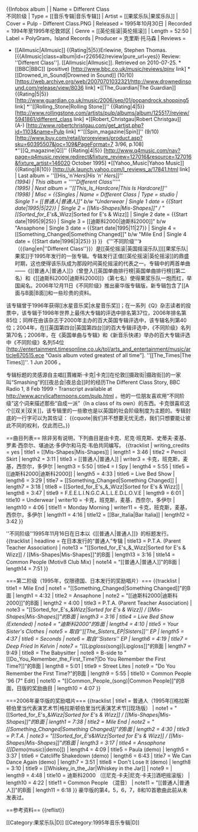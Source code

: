 {{Infobox album | <!-- See Wikipedia:WikiProject_Albums -->
| Name        = Different Class<br/>不同阶级
| Type        = [[音乐专辑|音乐专辑]]
| Artist      = [[果浆乐队|果浆乐队]]
| Cover       = Pulp - Different Class.PNG
| Released    = 1995年10月30日
| Recorded    = 1994年至1995年伦敦郊区
| Genre       = [[英伦摇滚|英伦摇滚]]
| Length      = 52:50
| Label       = PolyGram，Island Records
| Producer    = 克里斯·托马森
| Reviews     =
* [[Allmusic|Allmusic]] {{Rating|5|5}}<ref name="Erlewine">Erlewine, Stephen Thomas. [{{Allmusic|class=album|id=r226562/review|pure_url=yes}} Review: ''Different Class'']. [[Allmusic|Allmusic]]. Retrieved on 2010-07-25.</ref>
*[[BBC|BBC]] (positive) [http://www.bbc.co.uk/music/reviews/pjnv link]
*[[Drowned_in_Sound|Drowned in Sound]] (10/10) [https://web.archive.org/web/20070701032321/http://www.drownedinsound.com/release/view/8036 link]
*[[The_Guardian|The Guardian]] {{Rating|5|5}} [http://www.guardian.co.uk/music/2006/sep/01/popandrock.shopping5 link]
*''[[Rolling_Stone|Rolling Stone]]'' {{Rating|4|5}} [http://www.rollingstone.com/artists/pulp/albums/album/125517/review/5941861/different_class link]
*[[Robert_Christgau|Robert Christgau]] (A-) [http://www.robertchristgau.com/get_artist.php?id=1103&name=Pulp link]
*''[[Spin_magazine|Spin]]'' (9/10) [http://www.buy.com/retail/proreviews/product.asp?sku=60395507&loc=109&PageFormat=7 3/96, p.108]
*''[[Q_magazine|Q]]'' {{Rating|4|5}} [http://www.q4music.com/nav?page=q4music.review.redirect&fixture_review=127016&resource=127016&fixture_artist=146020 October 1995]
*[[Yahoo_Music|Yahoo Music]] {{Rating|8|10}} [http://uk.launch.yahoo.com/l_reviews_a/17841.html link]
| Last album  = ''[[His_'n'_Hers|His 'n' Hers]]'' <br /> (1994)
| This album  = '''''Different Class''''' <br /> (1995)
| Next album  = ''[[This_Is_Hardcore|This Is Hardcore]]'' <br /> (1998)
  | Misc        = {{Singles
  | Name           = Different Class
  | Type           = studio
  | Single 1       = [[普通人|普通人]]" b/w "Underwear
  | Single 1 date  = {{Start date|1995|5|22}}
  | Single 2       = [[Mis-Shapes|Mis-Shapes]]" / "[[Sorted_for_E's_&_Wizz|Sorted for E's & Wizz]]
  | Single 2 date  = {{Start date|1995|9|25}}
  | Single 3       = [[迪斯科2000|迪斯科2000]]" b/w "Ansaphone
  | Single 3 date  = {{Start date|1995|11|27}}
  | Single 4       = [[Something_Changed|Something Changed]]" b/w "Mile End
  | Single 4 date  = {{Start date|1996|3|25}}
}}
  }}
《'''不同阶级'''》（{{lang|en|''Different Class''}}）是[[英伦摇滚|英国摇滚乐队]][[果浆乐队|果浆]]于1995年发行的一张专辑。专辑发行正值[[英伦摇滚|英伦摇滚]]的鼎盛时期，这也使得该乐队成为那段时间英伦摇滚的代表之一。专辑中的两首单曲——《[[普通人|普通人]]》（曾登入[[英国单曲排行榜|英国单曲排行榜]]第二名）和《[[迪斯科2000|迪斯科2000]]》（第七名）使得果浆乐队一炮而红，举国闻名。2006年12月11日《不同阶级》推出豪华版专辑版，新专辑包含了[[A面与B面|B面]]和一些珍贵的资料。

该专辑曾于1996年获得[[水星音乐奖|水星音乐奖]]；在一系列《Q》杂志读者的投票中，该专辑于1998年世界上最伟大专辑的评选中排名第37位，2006年排名第85位；同样在由该杂志于2000年主办的百大英国专辑评选中，该专辑名列第40位；2004年，在[[英国第四台|英国第四台]]的百大专辑评选中，《不同阶级》名列第70名；2006年，在《英国单曲与专辑》和《新音乐快递》举办的百大专辑评选中《不同阶级》名列54位<ref>[http://entertainment.timesonline.co.uk/tol/arts_and_entertainment/music/article670515.ece "Oasis album voted greatest of all time"]. ''[[The_Times|The Times]]''. 1 Jun 2006</ref>
。

专辑标题的灵感源自主唱[[賈維斯·卡克|卡克]]在伦敦[[摄政街|摄政街]]的一家叫“Smashing”的[[夜总会|夜总会]]时的经历<ref>The Different Class Story, BBC Radio 1, 8 Feb 1999 - Transcript available at http://www.acrylicafternoons.com/pulp.html</ref> 。他的一位朋友喜欢用“不同阶级”这个词来描述那些“自成一派”（In a class of its own）的东西。卡克很喜欢这个[[双关|双关]]，该专辑里的一些歌也是以英国的社会阶级制度为主题的。专辑封底的一行字可以为其佐证：
{{cquote|我们并不想要无忧无虑，我们只想要能让彼此不同的权利，仅此而已。}}

==曲目列表==
除非另有说明，下列曲目是由卡克、尼克·班克斯、史蒂夫·麦基、罗素·西奈尔、堪迪达·多伊尔和马克·韦伯共同编写。
{{tracklist
| writing_credits = yes
| title1     = [[Mis-Shapes|Mis-Shapes]]
| length1    = 3:46
| title2          = Pencil Skirt
| length2         = 3:11
| title3          = [[普通人|普通人]]
| writer3         = 卡克，班克斯，麦基，西奈尔，多伊尔
| length3         = 5:50
| title4          = I Spy
| length4         = 5:55
| title5          = [[迪斯科2000|迪斯科2000]]
| length5         = 4:33
| title6          = Live Bed Show
| length6         = 3:29
| title7          = [[Something_Changed|Something Changed]]
| length7         = 3:18
| title8          = [[Sorted_for_E's_&_Wizz|Sorted for E's & Wizz]]
| length8         = 3:47
| title9          = F.E.E.L.I.N.G.C.A.L.L.E.D.L.O.V.E
| length9         = 6:01
| title10         = Underwear
| writer10        = 卡克，班克斯，麦基，西奈尔，多伊尔
| length10        = 4:06
| title11         = Monday Morning
| writer11        = 卡克，班克斯，麦基，西奈尔，多伊尔
| length11        = 4:16
| title12         = [[Bar_Italia|Bar Italia]]
| length12        = 3:42
}}

''不同阶级''1995年11月16日在日本以《[[普通人|普通人]]》的标题发行。
{{tracklist
| headline        = 在日本发行的“普通人”专辑
| title13         = P.T.A. (Parent Teacher Association)
| note13          = "[[Sorted_for_E's_&_Wizz|Sorted for E's & Wizz]] / [[Mis-Shapes|Mis-Shapes]]"的B面
| length13        = 3:16
| title14         = Common People (Motiv8 Club Mix)
| note14          =  "[[普通人|普通人]]"的B面
| length14        = 7:51
}}

===第二阶级（1995年，仅限德国、日本发行的奖励唱片）===
{{tracklist
| title1          = Mile End
| note1           = "[[Something_Changed|Something Changed]]"的B面
| length1         = 4:32
| title2          = Ansaphone
| note2           = "[[迪斯科2000|迪斯科2000]]"的B面
| length2         = 4:00
| title3          = P.T.A. (Parent Teacher Association)
| note3           =  "[[Sorted_for_E's_&_Wizz|Sorted for E's & Wizz]] / [[Mis-Shapes|Mis-Shapes]]"的B面
| length3         = 3:16
| title4          = Live Bed Show (Extended)
| note4           = "迪斯科2000"的B面
| length4         = 4:10
| title5          = Your Sister's Clothes
| note5           = 取自''[[The_Sisters_EP|Sisters]]'' EP
| length5         = 4:37
| title6          = Seconds
| note6           = 取自''Sisters'' EP
| length6         = 4:19
| title7          = Deep Fried In Kelvin
| note7           = "[[Lipgloss_(song)|Lipgloss]]"的B面
| length7         = 9:49
| title8          = The Babysitter
| note8           = B-side to "[[Do_You_Remember_the_First_Time?|Do You Remember the First Time?]]"的B面
| length8         = 5:01
| title9          = Street Lites
| note9           = "Do You Remember the First Time?"的B面
| length9         = 5:55
| title10         = Common People '96 (7" Edit)
| note10          = "[[Common_People_(song)|Common People]]"的B面，日版的奖励曲目
| length10        = 4:07
}}

===2006年豪华版的奖励唱片===
{{tracklist
| title1          = 普通人（1995年[[格拉斯顿伯里当代表演艺术节|格拉斯顿伯里当代表演艺术节]]现场版）
| note1           = "[[Sorted_for_E's_&_Wizz|Sorted for E's & Wizz]] / [[Mis-Shapes|Mis-Shapes]]"的B面
| length1         = 7:38
| title2          = Mile End
| note2           = "[[Something_Changed|Something Changed]]"的B面
| length2         = 4:30
| title3          = P.T.A.
| note3           = "[[Sorted_for_E's_&_Wizz|Sorted for E's & Wizz]] / [[Mis-Shapes|Mis-Shapes]]"的B面
| length3         = 3:17
| title4          = Ansaphone ([[Demo_(music)|demo]])
| length4         = 4:09
| title5          = Paula (demo)
| length5         = 3:37
| title6          = Catcliffe Shakedown (demo)
| length6         = 6:43
| title7          = We Can Dance Again (demo)
| length7         = 3:51
| title8          = Don't Lose It (demo)
| length8         = 3:10
| title9          = [[Whiskey_in_the_Jar|Whiskey in the Jar]]
| note9           =
| length9         = 4:48
| title10         = 迪斯科2000 （[[尼克·卡夫|尼克·卡夫]]酒吧摇滚版）
| length10        = 4:22
| title11         = Common People （混音）
| note11          = "[[普通人|普通人]]"的B面
| length11        = 6:18
}}
豪华版的第4，5，6，7，8和10首歌曲此前从未发表过。

==参考资料==
{{reflist}}

[[Category:果浆乐队|D]]
[[Category:1995年音乐专辑|D]]